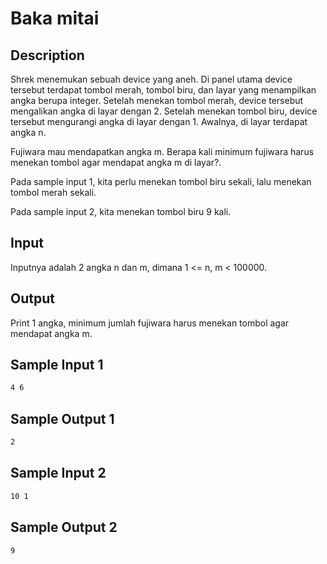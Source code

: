 # Baka mitai

## Description

Shrek menemukan sebuah device yang aneh. Di panel utama device tersebut terdapat tombol merah, tombol biru, dan layar yang menampilkan angka berupa integer. Setelah menekan tombol merah, device tersebut mengalikan angka di layar dengan 2. Setelah menekan tombol biru, device tersebut mengurangi angka di layar dengan 1. Awalnya, di layar terdapat angka n.

Fujiwara mau mendapatkan angka m. Berapa kali minimum fujiwara harus menekan tombol agar mendapat angka m di layar?.

Pada sample input 1, kita perlu menekan tombol biru sekali, lalu menekan tombol merah sekali.

Pada sample input 2, kita menekan tombol biru 9 kali.

## Input

Inputnya adalah 2 angka n dan m, dimana 1 <= n, m < 100000.

## Output

Print 1 angka, minimum jumlah fujiwara harus menekan tombol agar mendapat angka m.

## Sample Input 1

```bash
4 6
```

## Sample Output 1

```bash
2
```

## Sample Input 2

```bash
10 1
```

## Sample Output 2

```bash
9
```
